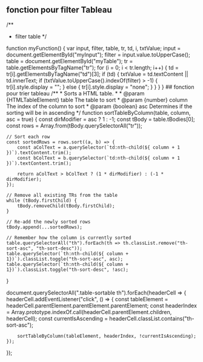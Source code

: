 ## fonction pour filter Tableau
>
/**
 * filter table
 */
<a name="general-info">
function myFunction() {
    var input, filter, table, tr, td, i, txtValue;
    input = document.getElementById("myInput");
    filter = input.value.toUpperCase();
    table = document.getElementById("myTable");
    tr = table.getElementsByTagName("tr");
    for (i = 0; i < tr.length; i++) {
      td = tr[i].getElementsByTagName("td")[3];
      if (td) {
        txtValue = td.textContent || td.innerText;
        if (txtValue.toUpperCase().indexOf(filter) > -1) {
          tr[i].style.display = "";
        } else {
          tr[i].style.display = "none";
        }
      }       
    }
  }
</a>
  ## fonction pour trier tableau
<a name="general-info">
  /**
 * Sorts a HTML table.
 * 
 * @param {HTMLTableElement} table The table to sort
 * @param {number} column The index of the column to sort
 * @param {boolean} asc Determines if the sorting will be in ascending
 */
function sortTableByColumn(table, column, asc = true) {
    const dirModifier = asc ? 1 : -1;
    const tBody = table.tBodies[0];
    const rows = Array.from(tBody.querySelectorAll("tr"));

    // Sort each row
    const sortedRows = rows.sort((a, b) => {
        const aColText = a.querySelector(`td:nth-child(${ column + 1 })`).textContent.trim();
        const bColText = b.querySelector(`td:nth-child(${ column + 1 })`).textContent.trim();

        return aColText > bColText ? (1 * dirModifier) : (-1 * dirModifier);
    });

    // Remove all existing TRs from the table
    while (tBody.firstChild) {
        tBody.removeChild(tBody.firstChild);
    }

    // Re-add the newly sorted rows
    tBody.append(...sortedRows);

    // Remember how the column is currently sorted
    table.querySelectorAll("th").forEach(th => th.classList.remove("th-sort-asc", "th-sort-desc"));
    table.querySelector(`th:nth-child(${ column + 1})`).classList.toggle("th-sort-asc", asc);
    table.querySelector(`th:nth-child(${ column + 1})`).classList.toggle("th-sort-desc", !asc);
}

document.querySelectorAll(".table-sortable th").forEach(headerCell => {
    headerCell.addEventListener("click", () => {
        const tableElement = headerCell.parentElement.parentElement.parentElement;
        const headerIndex = Array.prototype.indexOf.call(headerCell.parentElement.children, headerCell);
        const currentIsAscending = headerCell.classList.contains("th-sort-asc");

        sortTableByColumn(tableElement, headerIndex, !currentIsAscending);
    });
});
</a>
